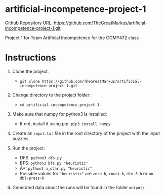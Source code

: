 # artificial-incompetence-project-1

Github Repository URL: https://github.com/TheGreatMarkus/artificial-incompetence-project-1.git

Project 1 for Team Artificial Incompetence for the COMP472 class

# Instructions

1. Clone the project:
    * `git clone https://github.com/TheGreatMarkus/artificial-incompetence-project-1.git`

2. Change directory to the project folder:
    * `cd artificial-incompetence-project-1`
    
3. Make sure that numpy for python3 is installed:
    * If not, install it using pip: `pip3 install numpy`

4. Create an `input.txt` file in the root directory of the project with the input puzzles

5. Run the project:
    * DFS: `python3 dfs.py`
    * BFS: `python3 bfs.py "heuristic"`
    * A*: `python3 a_star.py "heuristic"`
    * Possible values for `"heuristic"` are `zero-h`, `count-h`, `div-5-h` or `no-dbl-press-h`

6. Generated data about the runs will be found in the folder `output/`
